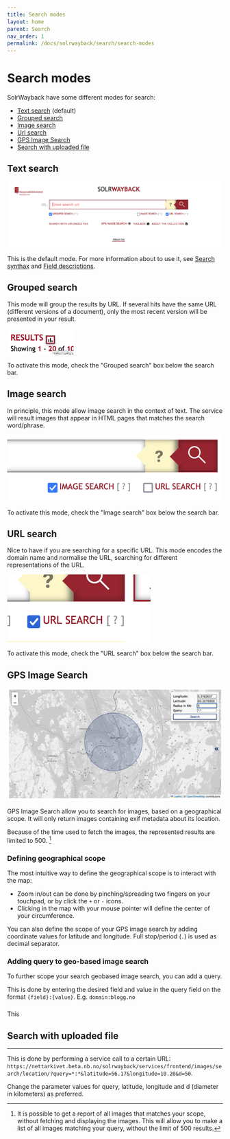 ```yaml
---
title: Search modes
layout: home
parent: Search
nav_order: 1
permalink: /docs/solrwayback/search/search-modes
---
```


# Search modes

SolrWayback have some different modes for search:

- [Text search](#text-search) (default)
- [Grouped search](#grouped-search)
- [Image search](#image-search)
- [Url search](#url-search)
- [GPS Image Search](./gpsimage.md)
- [Search with uploaded file](#search-with-uploaded-file)

## Text search

![Image of search field in SolrWayback](../../images/search-interface.png)

This is the default mode. For more information about to use it, see [Search synthax](./search-synthax.md) and [Field descriptions](./fields).

## Grouped search
This mode will group the results by URL. If several hits have the same URL (different versions of a document), only the most recent version will be presented in your result.

![image of activated check-box for "Grouped search"](../../images/visualise-results.png)

To activate this mode, check the "Grouped search" box below the search bar.

## Image search
In principle, this mode allow image search in the context of text. The service will result images that appear in HTML pages that matches the search word/phrase.

![image of activated check-box for "Image search"](../../images/image-search.png)

To activate this mode, check the "Image search" box below the search bar.

## URL search
Nice to have if you are searching for a specific URL. This mode encodes the domain name and normalise the URL, searching for different representations of the URL.

![image of activated check-box for "Image search"](../../images/url-search.png)

To activate this mode, check the "URL search" box below the search bar.

## GPS Image Search
![GPS Image Search](../../images/gps-image-search.png)

GPS Image Search allow you to search for images, based on a geographical scope. It will only return images containing exif metadata about its location.

Because of the time used to fetch the images, the represented results are limited to 500. [^1]

### Defining geographical scope
The most intuitive way to define the geographical scope is to interact with the map:
- Zoom in/out can be done by pinching/spreading two fingers on your touchpad, or by click the `+` or `-` icons.
- Clicking in the map with your mouse pointer will define the center of your circumference.

You can also define the scope of your GPS image search by adding coordinate values for latitude and longitude. Full stop/period (`.`) is used as decimal separator.

### Adding query to geo-based image search
To further scope your search geobased image search, you can add a query.

This is done by entering the desired field and value in the query field on the format `{field}:{value}`. E.g. `domain:blogg.no`

### 





This 

## Search with uploaded file




----
[^1]: It is possible to get a report of all images that matches your scope, without fetching and displaying the images. This will allow you to make a list of all images matching your query, without the limit of 500 results.

This is done by performing a service call to a certain URL: `https://nettarkivet.beta.nb.no/solrwayback/services/frontend/images/search/location/?query=*:*&latitude=56.17&longitude=10.20&d=50`.

Change the parameter values for query, latitude, longitude and d (diameter in kilometers) as preferred.